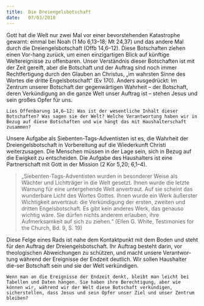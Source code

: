 ```yaml
---
title:  Die Dreiengelsbotschaft
date:   07/03/2018
---
```


Gott hat die Welt nur zwei Mal vor einer bevorstehenden Katastrophe gewarnt: einmal bei Noah (1 Mo 6,13–18; Mt 24,37) und das andere Mal durch die Dreiengelsbotschaft (Offb 14,6–12). Diese Botschaften ziehen einen Vor-hang zurück, um einen einzigartigen Blick auf künftige Weltereignisse zu offenbaren. Unser Verständnis dieser Botschaften ist mit der Zeit gereift, aber die Botschaft und der Auftrag sind noch immer Rechtfertigung durch den Glauben an Christus, „im wahrsten Sinne des Wortes die dritte Engelsbotschaft“ (Ev 170). Anders ausgedrückt: Im Zentrum unserer Botschaft der gegenwärtigen Wahrheit – der Botschaft, deren Verkündigung an die ganze Welt unser Auftrag ist – stehen Jesus und sein großes Opfer für uns. 

`Lies Offenbarung 14,6–12: Was ist der wesentliche Inhalt dieser Botschaften? Was sagen sie der Welt? Welche Verantwortung haben wir in Bezug auf diese Botschaften und wie hängt das mit Haushalterschaft zusammen?` 

Unsere Aufgabe als Siebenten-Tags-Adventisten ist es, die Wahrheit der Dreiengelsbotschaft in Vorbereitung auf die Wiederkunft Christi weiterzusagen. Die Menschen müssen in der Lage sein, sich in Bezug auf die Ewigkeit zu entscheiden. Die Aufgabe des Haushalters ist eine Partnerschaft mit Gott in der Mission (2 Kor 5,20; 6,1–4). 

> <p></p>
> „Siebenten-Tags-Adventisten wurden in besonderer Weise als Wächter und Lichtträger in die Welt gesetzt. Ihnen wurde die letzte Warnung für eine untergehende Welt anvertraut. Auf sie scheint das wunderbare Licht des Wortes Gottes. Ihnen wurde ein Werk äußerster Wichtigkeit anvertraut: die Verkündigung der ersten, zweiten und dritten Engelsbotschaft. Es gibt kein anderes Werk, das genauso wichtig wäre. Sie dürfen nichts anderem erlauben, ihre Aufmerksamkeit auf sich zu ziehen.“ (Ellen G. White, Testimonies for the Church, Bd. 9, S. 19) 

Diese Felge eines Rads ist nahe dem Kontaktpunkt mit dem Boden und steht für den Auftrag der Dreiengelsbotschaft. Ihr Auftrag besteht darin, vor theologischen Abweichungen zu schützen, und macht unsere Verantwor-tung während der Ereignisse der Endzeit deutlich. Wir sollen Haushalter die-ser Botschaft sein und sie der Welt verkündigen. 

`Wenn man an die Ereignisse der Endzeit denkt, bleibt man leicht bei Tabellen und Daten hängen. Sie haben ihre Berechtigung, aber wie können wir, während wir der Welt diese Botschaft verkündigen, sicherstellen, dass Jesus und sein Opfer unser Ziel und unser Zentrum bleiben?` 
